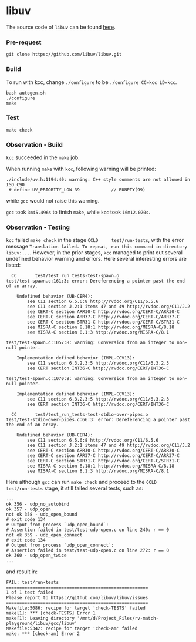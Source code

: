 # libuv

The source code of `libuv` can be found [here](https://github.com/libuv/libuv).

### Pre-request
```
git clone https://github.com/libuv/libuv.git
```


### Build
To run with kcc, change `./configure` to be `./configure CC=kcc LD=kcc`.
```
bash autogen.sh
./configure
make
```

### Test
```
make check
```

### Observation - Build

`kcc` succeeded in the `make` job.

When running `make` with `kcc`, following warning will be printed:
```
./include/uv.h:1194:40: warning: C++ style comments are not allowed in ISO C90
 # define UV_PRIORITY_LOW 39            // RUNPTY(99)
```
while `gcc` would not raise this warning.

`gcc` took `3m45.496s` to finish `make`, while `kcc` took `16m12.070s`.

### Observation - Testing

`kcc` failed `make check` in the stage `CCLD     test/run-tests`, with the error message `Translation failed. To repeat, run this command in directory libuv:...`. However, in the prior stages, `kcc` managed to print out several undefined behavior warning and errors. Here several interesting errors are listed:
```
  CC       test/test_run_tests-test-spawn.o
test/test-spawn.c:161:3: error: Dereferencing a pointer past the end of an array.

    Undefined behavior (UB-CER4):
        see C11 section 6.5.6:8 http://rvdoc.org/C11/6.5.6
        see C11 section J.2:1 items 47 and 49 http://rvdoc.org/C11/J.2
        see CERT-C section ARR30-C http://rvdoc.org/CERT-C/ARR30-C
        see CERT-C section ARR37-C http://rvdoc.org/CERT-C/ARR37-C
        see CERT-C section STR31-C http://rvdoc.org/CERT-C/STR31-C
        see MISRA-C section 8.18:1 http://rvdoc.org/MISRA-C/8.18
        see MISRA-C section 8.1:3 http://rvdoc.org/MISRA-C/8.1

test/test-spawn.c:1057:8: warning: Conversion from an integer to non-null pointer.

    Implementation defined behavior (IMPL-CCV13):
        see C11 section 6.3.2.3:5 http://rvdoc.org/C11/6.3.2.3
        see CERT section INT36-C http://rvdoc.org/CERT/INT36-C

test/test-spawn.c:1070:8: warning: Conversion from an integer to non-null pointer.

    Implementation defined behavior (IMPL-CCV13):
        see C11 section 6.3.2.3:5 http://rvdoc.org/C11/6.3.2.3
        see CERT section INT36-C http://rvdoc.org/CERT/INT36-C
```
```
  CC       test/test_run_tests-test-stdio-over-pipes.o
test/test-stdio-over-pipes.c:66:3: error: Dereferencing a pointer past the end of an array.

    Undefined behavior (UB-CER4):
        see C11 section 6.5.6:8 http://rvdoc.org/C11/6.5.6
        see C11 section J.2:1 items 47 and 49 http://rvdoc.org/C11/J.2
        see CERT-C section ARR30-C http://rvdoc.org/CERT-C/ARR30-C
        see CERT-C section ARR37-C http://rvdoc.org/CERT-C/ARR37-C
        see CERT-C section STR31-C http://rvdoc.org/CERT-C/STR31-C
        see MISRA-C section 8.18:1 http://rvdoc.org/MISRA-C/8.18
        see MISRA-C section 8.1:3 http://rvdoc.org/MISRA-C/8.1
```
Here although `gcc` can run `make check` and proceed to the `CCLD     test/run-tests` stage, it still failed several tests, such as:
```
...
ok 356 - udp_no_autobind
ok 357 - udp_open
not ok 358 - udp_open_bound
# exit code 134
# Output from process `udp_open_bound`:
# Assertion failed in test/test-udp-open.c on line 240: r == 0
not ok 359 - udp_open_connect
# exit code 134
# Output from process `udp_open_connect`:
# Assertion failed in test/test-udp-open.c on line 272: r == 0
ok 360 - udp_open_twice
...
```
and result in:
```
FAIL: test/run-tests
======================================================
1 of 1 test failed
Please report to https://github.com/libuv/libuv/issues
======================================================
Makefile:5086: recipe for target 'check-TESTS' failed
make[1]: *** [check-TESTS] Error 1
make[1]: Leaving directory '/mnt/d/Project_Files/rv-match-playground/libuv/gcc/libuv'
Makefile:5342: recipe for target 'check-am' failed
make: *** [check-am] Error 2
```